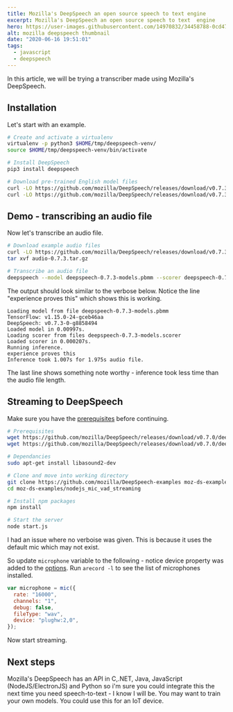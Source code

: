 ```yaml
---
title: Mozilla's DeepSpeech an open source speech to text engine
excerpt: Mozilla's DeepSpeech an open source speech to text  engine
hero: https://user-images.githubusercontent.com/14970832/34458788-0cd47e8a-edc6-11e7-84ed-d8c09b1da3df.png
alt: mozilla deepspeech thumbnail
date: "2020-06-16 19:51:01"
tags:
  - javascript
  - deepspeech
---
```


In this article, we will be trying a transcriber made using Mozilla's DeepSpeech.

## Installation

Let's start with an example.

```bash
# Create and activate a virtualenv
virtualenv -p python3 $HOME/tmp/deepspeech-venv/
source $HOME/tmp/deepspeech-venv/bin/activate

# Install DeepSpeech
pip3 install deepspeech

# Download pre-trained English model files
curl -LO https://github.com/mozilla/DeepSpeech/releases/download/v0.7.3/deepspeech-0.7.3-models.pbmm
curl -LO https://github.com/mozilla/DeepSpeech/releases/download/v0.7.3/deepspeech-0.7.3-models.scorer
```

## Demo - transcribing an audio file

Now let's transcribe an audio file.

```bash
# Download example audio files
curl -LO https://github.com/mozilla/DeepSpeech/releases/download/v0.7.3/audio-0.7.3.tar.gz
tar xvf audio-0.7.3.tar.gz

# Transcribe an audio file
deepspeech --model deepspeech-0.7.3-models.pbmm --scorer deepspeech-0.7.3-models.scorer --audio audio/2830-3980-0043.wav
```

The output should look similar to the verbose below. Notice the line
"experience proves this" which shows this is working.

```
Loading model from file deepspeech-0.7.3-models.pbmm
TensorFlow: v1.15.0-24-gceb46aa
DeepSpeech: v0.7.3-0-g8858494
Loaded model in 0.00997s.
Loading scorer from files deepspeech-0.7.3-models.scorer
Loaded scorer in 0.000207s.
Running inference.
experience proves this
Inference took 1.007s for 1.975s audio file.
```

The last line shows something note worthy - inference took less
time than the audio file length.

## Streaming to DeepSpeech

Make sure you have the [prerequisites](https://github.com/mozilla/DeepSpeech-examples/tree/r0.7/nodejs_mic_vad_streaming#prerequisites) before continuing.

```bash
# Prerequisites
wget https://github.com/mozilla/DeepSpeech/releases/download/v0.7.0/deepspeech-0.7.0-models.pbmm
wget https://github.com/mozilla/DeepSpeech/releases/download/v0.7.0/deepspeech-0.7.0-models.scorer

# Dependancies
sudo apt-get install libasound2-dev

# Clone and move into working directory
git clone https://github.com/mozilla/DeepSpeech-examples moz-ds-examples
cd moz-ds-examples/nodejs_mic_vad_streaming

# Install npm packages
npm install

# Start the server
node start.js
```

I had an issue where no verboise was given. This is because it uses the default
mic which may not exist.

So update `microphone` variable to the following - notice device property was
added to the [options](https://www.npmjs.com/package/mic#micoptions). Run
`arecord -l` to see the list of microphones installed.

```javascript
var microphone = mic({
  rate: "16000",
  channels: "1",
  debug: false,
  fileType: "wav",
  device: "plughw:2,0",
});
```

Now start streaming.

## Next steps

Mozilla's DeepSpeech has an API in C,.NET, Java, JavaScript (NodeJS/ElectronJS)
and Python so i'm sure you could integrate this the next time you need
speech-to-text - I know I will be. You may want to train your own models. You
could use this for an IoT device.
